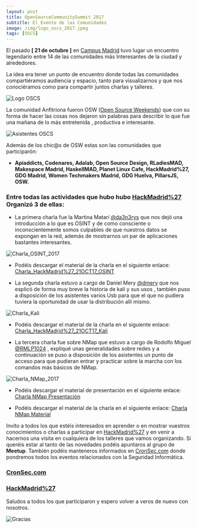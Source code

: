 ```yaml
---
layout: post
title: OpenSourceCommunitySummit 2017
subtitle: El Evento de las Comunidades
image: /img/logo_oscs_2017.jpeg
tags: [OSCS]
---
```


El pasado **[ 21 de octubre ]** en [Campus Madrid](https://www.campus.co/) tuvo lugar un encuentro legendario entre 14 de las comunidades más Interesantes de la ciudad y alrededores. 

La idea era tener un punto de encuentro donde todas las comunidades compartiéramos audiencia y espacio, tanto para visualizarnos y que nos conociéramos como para compartir juntos charlas y talleres.

![Logo OSCS](https://rodolfolopez.es/img/logo_oscs_2017.png)

La comunidad Anfitriona fueron OSW ([Open Source Weekends](https://www.meetup.com/es-ES/Open-Source-Weekends)) que con su forma de hacer las cosas nos dejaron sin palabras para describir lo que fue una mañana de lo más entretenida , productiva e interesante.

![Asistentes OSCS](https://rodolfolopez.es/img/asistentes_oscs.jpg)

Además de los chic@s de OSW estas son las comunidades que participarón:

* **Apiaddicts, Codenares, Adalab, Open Source Design, RLadiesMAD, Makespace Madrid, HaskellMAD, Planet Linux Cafe, HackMadrid%27, GDG Madrid, Women Techmakers Madrid, GDG Huelva, PillarsJS, OSW.** 

### Entre todas las actividades que hubo hubo [HackMadrid%27](https://www.meetup.com/es-ES/HackMadrid-27/) Organizó 3 de ellas:

* La primera charla fue la Martina Matarí [@da3n3rys](https://twitter.com/da3n3rys) que nos dejó una introducción a lo que es  OSINT y de como consciente o inconscientemente somos culpables de que nuestros datos se expongan en la red, además de mostrarnos un par de aplicaciones bastantes interesantes.

![Charla_OSINT_2017](https://rodolfolopez.es/img/Charla_OSINT_2017.jpg)

* Podéis descargar el material de la charla en el siguiente enlace: [Charla_HackMadrid%27_21OCT17_OSINT](https://rodolfolopez.es/descargas/Charla_Martina_Matarí_OSINT.pdf.zip)

* La segunda charla estuvo a cargo de Daniel Mery [@dmery](https://twitter.com/dmery) que nos esplicó de forma muy breve la historia de kali y sus usos , también puso a disposición de los asistentes varios Usb para que el que no pudiera tuviera la oportunidad de usar la distribución allí mismo.

![Charla_Kali](https://rodolfolopez.es/img/Charla_Kali.jpg)

* Podéis descargar el material de la charla en el siguiente enlace: [Charla_HackMadrid%27_21OCT17_Kali](https://rodolfolopez.es/descargas/Charla_Daniel_Mery_Kali.pdf.zip)

* La tercera charla fue sobre NMap que estuvo a cargo de Rodolfo Miguel [@RMLP1024](https://twitter.com/RMLP1024) , expliqué unas generalidades sobre redes  y a continuación se puso a disposición de los asistentes un punto de acceso para que pudieran entrar y practicar sobre la marcha con los comandos más básicos de NMap.

![Charla_NMap_2017](https://rodolfolopez.es/img/Charla_NMap_2017.jpg)

* Podéis descargar el material de presentación en el siguiente enlace: [Charla NMap Presentación](https://rodolfolopez.es/descargas/Charla_Rodolfo_Miguel_NMap.pdf.zip)

* Podéis descargar el material de la charla en el siguiente enlace: [Charla NMap Material](https://rodolfolopez.es/descargas/Charla_NMap_Material.zip)

Invito a todos los que estéis interesados en aprender o en mostrar vuestros conocimientos o charlas a participar en [HackMadrid%27](https://www.meetup.com/es-ES/HackMadrid-27/) y en venir a hacernos una visita en cualquiera de los talleres que vamos organizando. Si queréis estar al tanto de las novedades podéis apuntaros al grupo de **Meetup**. También podéis manteneros informados en [CronSec.com](https://cronsec.com) donde pondremos todos los eventos relacionados con la Seguridad Informática.

### [CronSec.com](https://cronsec.com)
### [HackMadrid%27](https://www.meetup.com/es-ES/HackMadrid-27/)

Saludos  a todos los que participaron y espero volver a veros de nuevo con nosotros.

![Gracias](https://rodolfolopez.es/img/aplausos.gif)